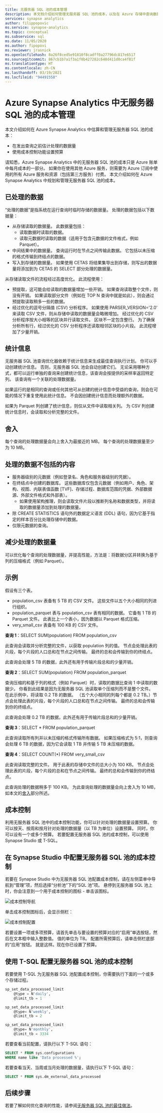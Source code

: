 ```yaml
---
title: 无服务器 SQL 池的成本管理
description: 本文档介绍如何管理无服务器 SQL 池的成本，以及在 Azure 存储中查询数据时如何计算处理的数据。
services: synapse analytics
author: filippopovic
ms.service: synapse-analytics
ms.topic: conceptual
ms.subservice: sql
ms.date: 11/05/2020
ms.author: fipopovi
ms.reviewer: jrasnick
ms.openlocfilehash: 8a26f8ced5e91810f8cadff0a27796dc817e6517
ms.sourcegitcommit: 867cb1b7a1f3a1f0b427282c648d411d0ca4f81f
ms.translationtype: HT
ms.contentlocale: zh-CN
ms.lasthandoff: 03/19/2021
ms.locfileid: "94491558"
---
```

# <a name="cost-management-for-serverless-sql-pool-in-azure-synapse-analytics"></a>Azure Synapse Analytics 中无服务器 SQL 池的成本管理

本文介绍如何在 Azure Synapse Analytics 中估算和管理无服务器 SQL 池的成本：
- 在发出查询之前估计处理的数据量
- 使用成本控制功能设置预算

请知悉，Azure Synapse Analytics 中的无服务器 SQL 池的成本只是 Azure 账单中每月成本的一部分。 如果你在使用其他 Azure 服务，则需要为 Azure 订阅中使用的所有 Azure 服务和资源（包括第三方服务）付费。 本文介绍如何在 Azure Synapse Analytics 中规划和管理无服务器 SQL 池的成本。

## <a name="data-processed"></a>已处理的数据

“处理的数据”是指系统在运行查询时临时存储的数据量。 处理的数据包括以下数据量：

- 从存储读取的数据量。 此数据量包括：
  - 读取数据时读取的数据。
  - 读取元数据时读取的数据（适用于包含元数据的文件格式，例如 Parquet）。
- 中间结果中的数据量。 查询运行时在节点之间传输此数据。 它包括以未压缩的格式传输到终结点的数据。 
- 写入到存储的数据量。 如果使用 CETAS 将结果集导出到存储，则写出的数据量将添加到为 CETAS 的 SELECT 部分处理的数据量。

从存储读取文件的流程经过高度优化。 此流程使用：

- 预提取，这可能会给读取的数据量增加一些开销。 如果查询读取整个文件，则没有开销。 如果读取部分文件（例如在 TOP N 查询中就是如此），则会通过预提取读取稍多一些的数据。
- 经过优化的逗号分隔值 (CSV) 分析程序。 如果使用 PARSER_VERSION='2.0' 来读取 CSV 文件，则从存储中读取的数据量会略微增加。 经过优化的 CSV 分析程序按大小相等的区块并行读取文件。 区块不一定包含整行。 为了确保分析所有行，经过优化的 CSV 分析程序还读取相邻区块的小片段。 此流程增加了少量开销。

## <a name="statistics"></a>统计信息

无服务器 SQL 池查询优化器依赖于统计信息来生成最佳查询执行计划。 你可以手动创建统计信息。 否则，无服务器 SQL 池会自动创建它们。 无论采用哪种方式，都可以运行单独的查询来创建统计信息，该查询会按提供的采样率返回特定列。 该查询有一个关联的处理数据量。

如果运行的是相同的查询或任何其他可从创建的统计信息中受益的查询，则会在可能的情况下重复使用此统计信息。 不会因创建统计信息而处理额外的数据。

如果为 Parquet 列创建了统计信息，则仅从文件中读取相关列。 为 CSV 列创建统计信息时，会读取和分析完整的文件。

## <a name="rounding"></a>舍入

每个查询的处理数据量会向上舍入为最接近的 MB。 每个查询的处理数据量至少为 10 MB。

## <a name="what-data-processed-doesnt-include"></a>处理的数据不包括的内容

- 服务器级别的元数据（例如登录名、角色和服务器级别的凭据）。
- 在终结点中创建的数据库。 这些数据库仅包含元数据（例如用户、角色、架构、视图、内联表值函数 [TVF]、存储过程、数据库范围的凭据、外部数据源、外部文件格式和外部表）。
  - 如果使用架构推理，则会读取文件片段以推断列名称和数据类型，并将读取的数据量添加到处理的数据量。
- 除 CREATE STATISTICS 语句外的数据定义语言 (DDL) 语句，因为它基于指定的样本百分比处理存储中的数据。
- 仅限元数据的查询。

## <a name="reducing-the-amount-of-data-processed"></a>减少处理的数据量

可以优化每个查询的处理数据量，并提高性能，方法是：将数据分区并转换为基于列的压缩格式（例如 Parquet）。

## <a name="examples"></a>示例

假设有三个表。

- population_csv 表备有 5 TB 的 CSV 文件。 这些文件以五个大小相同的列进行组织。
- population_parquet 表与 population_csv 表有相同的数据。 它备有 1 TB 的 Parquet 文件。 此表比上一个表小，因为数据以 Parquet 格式压缩。
- very_small_csv 表备有 100 KB 的 CSV 文件。

**查询 1**：SELECT SUM(population) FROM population_csv

此查询会读取并分析完整的文件，以获取 population 列的值。 节点会处理此表的片段，每个片段的人口总和在节点之间传输。 最终的总和会传输到你的终结点。 

此查询会处理 5 TB 的数据，此外还有用于传输片段总和的少量开销。

**查询 2**：SELECT SUM(population) FROM population_parquet

查询压缩的和基于列的格式（例如 Parquet）时，读取的数据比查询 1 中读取的数据少。 你看到此结果是因为无服务器 SQL 池读取单个压缩列而不是整个文件。 在此示例中，将读取 0.2 TB 的数据。 （五个大小相同的列每个都是 0.2 TB。）节点会处理此表的片段，每个片段的人口总和在节点之间传输。 最终的总和会传输到你的终结点。 

此查询会处理 0.2 TB 的数据，此外还有用于传输片段总和的少量开销。

**查询 3**：SELECT * FROM population_parquet

此查询读取所有列并以未压缩的格式传输所有数据。 如果压缩格式为 5:1，则查询会处理 6 TB 的数据，因为它会读取 1 TB 并传输 5 TB 未压缩的数据。

**查询 4**：SELECT COUNT(*) FROM very_small_csv

此查询读取完整的文件。 用于此表的存储中文件的总大小为 100 KB。 节点会处理此表的片段，每个片段的总和在节点之间传输。 最终的总和会传输到你的终结点。 

此查询处理的数据稍多于 100 KB。 为此查询处理的数据量会向上舍入为 10 MB，如本文的[舍入](#rounding)部分所述。

## <a name="cost-control"></a>成本控制

利用无服务器 SQL 池中的成本控制功能，你可以针对处理的数据量设置预算。 你可以按天、按周和按月针对处理的数据量（以 TB 为单位）设置预算。 同时，你可以设有一个或多个预算。 若要配置无服务器 SQL 池的成本控制，可以使用 Synapse Studio 或 T-SQL。

## <a name="configure-cost-control-for-serverless-sql-pool-in-synapse-studio"></a>在 Synapse Studio 中配置无服务器 SQL 池的成本控制
 
若要在 Synapse Studio 中为无服务器 SQL 池配置成本控制，请在左侧菜单中导航到“管理”项，然后选择“分析池”下的“SQL 池”项。 悬停到无服务器 SQL 池上时，你会注意到一个用于成本控制的图标 - 单击该图标。

![成本控制导航](./media/data-processed/cost-control-menu.png)

单击成本控制图标后，会显示侧栏：

![成本控制配置](./media/data-processed/cost-control-sidebar.png)

若要设置一项或多项预算，请首先单击与要设置的预算对应的“启用”单选按钮，然后在文本框中输入整数值。 值的单位为 TB。 配置所需预算后，请单击侧栏底部的“应用”按钮。 就是这样。现在你已设置了预算。

## <a name="configure-cost-control-for-serverless-sql-pool-in-t-sql"></a>使用 T-SQL 配置无服务器 SQL 池的成本控制

若要使用 T-SQL 为无服务器 SQL 池配置成本控制，你需要执行下面的一个或多个存储过程。

```sql
sp_set_data_processed_limit
    @type = N'daily',
    @limit_tb = 1

sp_set_data_processed_limit
    @type= N'weekly',
    @limit_tb = 2

sp_set_data_processed_limit
    @type= N'monthly',
    @limit_tb = 3334
```

若要查看当前配置，请执行以下 T-SQL 语句：

```sql
SELECT * FROM sys.configurations
WHERE name like 'Data processed %';
```

若要查看当天、当周或当月处理的数据量，请执行以下 T-SQL 语句：

```sql
SELECT * FROM sys.dm_external_data_processed
```

## <a name="next-steps"></a>后续步骤

若要了解如何优化查询的性能，请参阅[无服务器 SQL 池的最佳做法](best-practices-sql-on-demand.md)。
